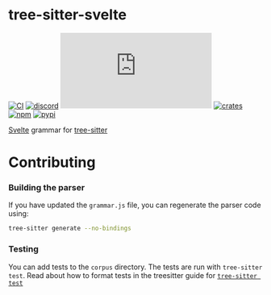 # tree-sitter-svelte

[![CI][ci]](https://github.com/tree-sitter-grammars/tree-sitter-svelte/actions/workflows/ci.yml)
[![discord][discord]](https://discord.gg/w7nTvsVJhm)
[![matrix][matrix]](https://matrix.to/#/#tree-sitter-chat:matrix.org)
[![crates][crates]](https://crates.io/crates/tree-sitter-svelte-ng)
[![npm][npm]](https://www.npmjs.com/package/@tree-sitter-grammars/tree-sitter-svelte)
[![pypi][pypi]](https://pypi.org/project/tree-sitter-svelte)

[Svelte](https://svelte.dev/) grammar for [tree-sitter](https://tree-sitter.github.io)

[ci]: https://img.shields.io/github/actions/workflow/status/tree-sitter-grammars/tree-sitter-svelte/ci.yml?logo=github&label=CI
[discord]: https://img.shields.io/discord/1063097320771698699?logo=discord&label=discord
[matrix]: https://img.shields.io/matrix/tree-sitter-chat%3Amatrix.org?logo=matrix&label=matrix
[npm]: https://img.shields.io/npm/v/@tree-sitter-grammars/tree-sitter-svelte?logo=npm
[crates]: https://img.shields.io/crates/v/tree-sitter-svelte-ng?logo=rust
[pypi]: https://img.shields.io/pypi/v/tree-sitter-svelte?logo=pypi&logoColor=ffd242


# Contributing


### Building the parser
If you have updated the `grammar.js` file, you can regenerate the parser code using:
```bash
tree-sitter generate --no-bindings
```


### Testing

You can add tests to the `corpus` directory. The tests are run with
`tree-sitter test`. Read about how to format tests in the treesitter guide for [`tree-sitter test`](https://tree-sitter.github.io/tree-sitter/creating-parsers#command-test)

